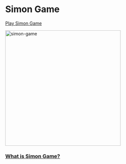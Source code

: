 # Simon Game

[Play Simon Game](https://jongwooha98.github.io/simon-game)

<img width="366" alt="simon-game" src="https://user-images.githubusercontent.com/18746327/126029584-42870111-b742-457e-9247-b35eb3e08a58.png">

### [What is Simon Game?](https://en.wikipedia.org/wiki/Simon_(game))
